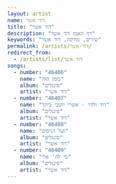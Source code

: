 ```yaml
---
layout: artist
name: דוד אשר
title: "דוד אשר"
description: "דף האמן דוד אשר"
keywords: "שירים, מוזיקה, דוד אשר"
permalink: /artists/דוד-אשר/
redirect_from:
  - /artists/list/דוד אשר
songs:
  - number: "46406"
    name: "בזמן הזה"
    album: "סינגלים"
    artist: "דוד אשר"
  - number: "46407"
    name: "דוד ולדר - אשרי יושבי ביתך"
    album: "סינגלים"
    artist: "דוד אשר"
  - number: "46408"
    name: "ועל הניסים"
    album: "סינגלים"
    artist: "דוד אשר"
  - number: "46409"
    name: "מי לה' אלי"
    album: "סינגלים"
    artist: "דוד אשר"
---
```

